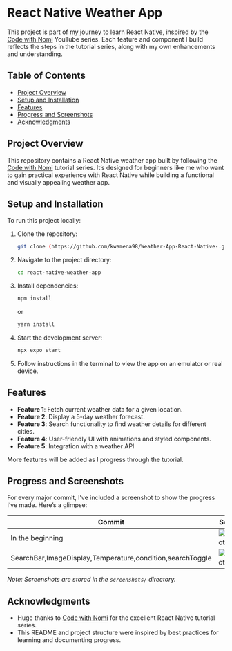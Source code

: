 # React Native Weather App

This project is part of my journey to learn React Native, inspired by the [Code with Nomi](https://www.youtube.com/watch?v=953vyZMO4cM&list=PLKWMD009Q4qSHIMF6Swy4VQs5z6U97LJm&index=2) YouTube series. Each feature and component I build reflects the steps in the tutorial series, along with my own enhancements and understanding.

## Table of Contents
- [Project Overview](#project-overview)
- [Setup and Installation](#setup-and-installation)
- [Features](#features)
- [Progress and Screenshots](#progress-and-screenshots)
- [Acknowledgments](#acknowledgments)

## Project Overview
This repository contains a React Native weather app built by following the [Code with Nomi](https://www.youtube.com/@CodeWithNomi) tutorial series. It’s designed for beginners like me who want to gain practical experience with React Native while building a functional and visually appealing weather app.

## Setup and Installation
To run this project locally:

1. Clone the repository:
   ```bash
   git clone (https://github.com/kwamena98/Weather-App-React-Native-.git)
   ```

2. Navigate to the project directory:
   ```bash
   cd react-native-weather-app
   ```

3. Install dependencies:
   ```bash
   npm install
   ```
   or
   ```bash
   yarn install
   ```

4. Start the development server:
   ```bash
   npx expo start
   ```

5. Follow instructions in the terminal to view the app on an emulator or real device.

## Features
- **Feature 1**: Fetch current weather data for a given location.
- **Feature 2**: Display a 5-day weather forecast.
- **Feature 3**: Search functionality to find weather details for different cities.
- **Feature 4**: User-friendly UI with animations and styled components.
- **Feature 5**: Integration with a weather API 

More features will be added as I progress through the tutorial.

## Progress and Screenshots
For every major commit, I’ve included a screenshot to show the progress I’ve made. Here’s a glimpse:

| Commit | Screenshot |
|--------|------------|
| In the beginning | ![Screenshot](None) |
| SearchBar,ImageDisplay,Temperature,condition,searchToggle | ![screenshots](firstScreen.png) |



_Note: Screenshots are stored in the `screenshots/` directory._

## Acknowledgments
- Huge thanks to [Code with Nomi](https://www.youtube.com/@CodeWithNomi) for the excellent React Native tutorial series.
- This README and project structure were inspired by best practices for learning and documenting progress.

